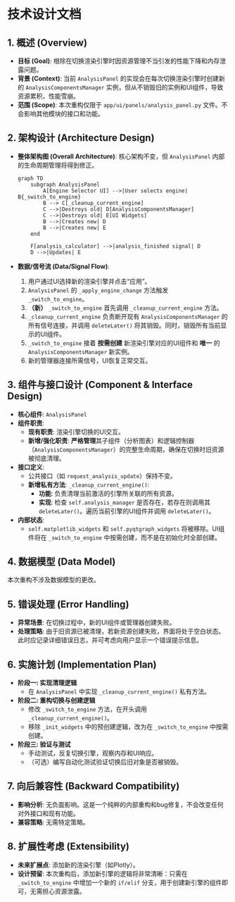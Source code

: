 # 技术设计文档

## 1. 概述 (Overview)

- **目标 (Goal)**: 根除在切换渲染引擎时因资源管理不当引发的性能下降和内存泄露问题。
- **背景 (Context)**: 当前 `AnalysisPanel` 的实现会在每次切换渲染引擎时创建新的 `AnalysisComponentsManager` 实例，但从不销毁旧的实例和UI组件，导致资源累积，性能雪崩。
- **范围 (Scope)**: 本次重构仅限于 `app/ui/panels/analysis_panel.py` 文件。不会影响其他模块的接口和功能。

## 2. 架构设计 (Architecture Design)

- **整体架构图 (Overall Architecture)**: 核心架构不变，但 `AnalysisPanel` 内部的生命周期管理将得到修正。

  ```mermaid
  graph TD
      subgraph AnalysisPanel
          A[Engine Selector UI] -->|User selects engine| B{_switch_to_engine}
          B --> C[_cleanup_current_engine]
          C -->|Destroys old| D[AnalysisComponentsManager]
          C -->|Destroys old| E[UI Widgets]
          B -->|Creates new| D
          B -->|Creates new| E
      end

      F[analysis_calculator] -->|analysis_finished signal| D
      D -->|Updates| E
  ```

- **数据/信号流 (Data/Signal Flow)**:
  1. 用户通过UI选择新的渲染引擎并点击“应用”。
  2. `AnalysisPanel` 的 `_apply_engine_change` 方法触发 `_switch_to_engine`。
  3. **（新）** `_switch_to_engine` 首先调用 `_cleanup_current_engine` 方法。
  4. `_cleanup_current_engine` 负责断开现有 `AnalysisComponentsManager` 的所有信号连接，并调用 `deleteLater()` 将其销毁。同时，销毁所有当前显示的UI组件。
  5. `_switch_to_engine` 接着 **按需创建** 新渲染引擎对应的UI组件和 **唯一** 的 `AnalysisComponentsManager` 新实例。
  6. 新的管理器连接所需信号，UI恢复正常交互。

## 3. 组件与接口设计 (Component & Interface Design)

- **核心组件**: `AnalysisPanel`
- **组件职责**:
  - **现有职责**: 渲染引擎切换的UI交互。
  - **新增/强化职责**: **严格管理**其子组件（分析图表）和逻辑控制器（`AnalysisComponentsManager`）的完整生命周期，确保在切换时旧资源被彻底清理。
- **接口定义**:
  - 公共接口（如 `request_analysis_update`）保持不变。
  - **新增私有方法**: `_cleanup_current_engine()`:
    - **功能**: 负责清理当前激活的引擎所关联的所有资源。
    - **实现**: 检查 `self.analysis_manager` 是否存在，若存在则调用其 `deleteLater()`。遍历当前引擎的UI组件并调用 `deleteLater()`。
- **内部状态**:
  - `self.matplotlib_widgets` 和 `self.pyqtgraph_widgets` 将被移除。UI组件将在 `_switch_to_engine` 中按需创建，而不是在初始化时全部创建。

## 4. 数据模型 (Data Model)

本次重构不涉及数据模型的更改。

## 5. 错误处理 (Error Handling)

- **异常场景**: 在切换过程中，新的UI组件或管理器创建失败。
- **处理策略**: 由于旧资源已被清理，若新资源创建失败，界面将处于空白状态。此时应记录详细错误日志，并可考虑向用户显示一个错误提示信息。

## 6. 实施计划 (Implementation Plan)

- **阶段一: 实现清理逻辑**
  - 在 `AnalysisPanel` 中实现 `_cleanup_current_engine()` 私有方法。
- **阶段二: 重构切换与创建逻辑**
  - 修改 `_switch_to_engine` 方法，在开头调用 `_cleanup_current_engine()`。
  - 移除 `_init_widgets` 中的预创建逻辑，改为在 `_switch_to_engine` 中按需创建。
- **阶段三: 验证与测试**
  - 手动测试，反复切换引擎，观察内存和UI响应。
  - （可选）编写自动化测试验证切换后旧对象是否被销毁。

## 7. 向后兼容性 (Backward Compatibility)

- **影响分析**: 无负面影响。这是一个纯粹的内部重构和bug修复，不会改变任何对外接口和现有功能。
- **兼容策略**: 无需特定策略。

## 8. 扩展性考虑 (Extensibility)

- **未来扩展点**: 添加新的渲染引擎（如Plotly）。
- **设计预留**: 本次重构后，添加新引擎的逻辑将非常清晰：只需在 `_switch_to_engine` 中增加一个新的 `if/elif` 分支，用于创建新引擎的组件即可，无需担心资源泄露。
